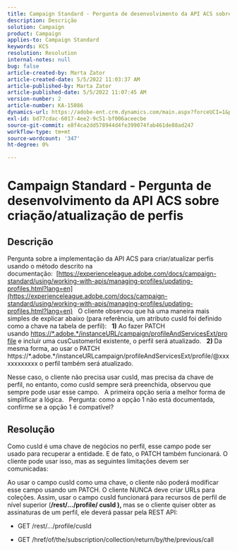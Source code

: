 ```yaml
---
title: Campaign Standard - Pergunta de desenvolvimento da API ACS sobre criação/atualização de perfis
description: Descrição
solution: Campaign
product: Campaign
applies-to: Campaign Standard
keywords: KCS
resolution: Resolution
internal-notes: null
bug: false
article-created-by: Marta Zator
article-created-date: 5/5/2022 11:03:37 AM
article-published-by: Marta Zator
article-published-date: 5/5/2022 11:07:45 AM
version-number: 2
article-number: KA-15086
dynamics-url: https://adobe-ent.crm.dynamics.com/main.aspx?forceUCI=1&pagetype=entityrecord&etn=knowledgearticle&id=0fe80d03-63cc-ec11-a7b5-6045bd00dbbc
exl-id: bd77cdac-6017-4ee2-9c51-bf006aceecbe
source-git-commit: e8f4ca2dd578944d4fe399074fab461de88ad247
workflow-type: tm+mt
source-wordcount: '347'
ht-degree: 0%

---
```


# Campaign Standard - Pergunta de desenvolvimento da API ACS sobre criação/atualização de perfis

## Descrição


Pergunta sobre a implementação da API ACS para criar/atualizar perfis usando o método descrito na documentação:  [https://experienceleague.adobe.com/docs/campaign-standard/using/working-with-apis/managing-profiles/updating-profiles.html?lang=en](https://experienceleague.adobe.com/docs/campaign-standard/using/working-with-apis/managing-profiles/updating-profiles.html?lang=en)
 
O cliente observou que há uma maneira mais simples de explicar abaixo (para referência, um atributo cusId foi definido como a chave na tabela de perfil):
 
<b>1)</b> Ao fazer PATCH usando [https://\*.adobe.\*/instanceURL/campaign/profileAndServicesExt/profile](https://na01.safelinks.protection.outlook.com/?url=https://mc.adobe.io/unilever-mkt-stage1/campaign/profileAndServicesExt/profile&amp;amp;data=02%7c01%7c%7c7ae64aa57f294ebc9d7d08d4bd48ea2f%7cfa7b1b5a7b34438794aed2c178decee1%7c0%7c0%7c636341568263078022&amp;amp;sdata=EVqAIvzLyFYiHf18eFGtnFm9ya/lLg2YfH5T3xer/9E%3D&amp;amp;reserved=0) e incluir uma cusCustomerId existente, o perfil será atualizado.
 
<b>2) </b>Da mesma forma, ao usar o PATCH https://\*.adobe.\*/instanceURLcampaign/profileAndServicesExt/profile/@xxxxxxxxxxxx o perfil também será atualizado.

Nesse caso, o cliente não precisa usar cusId, mas precisa da chave de perfil, no entanto, como cusId sempre será preenchida, observou que sempre pode usar esse campo.
 
A primeira opção seria a melhor forma de simplificar a lógica.
 
Pergunta: como a opção 1 não está documentada, confirme se a opção 1 é compatível?


## Resolução


Como cusId é uma chave de negócios no perfil, esse campo pode ser usado para recuperar a entidade.
E de fato, o PATCH também funcionará.
O cliente pode usar isso, mas as seguintes limitações devem ser comunicadas:

Ao usar o campo cusId como uma chave, o cliente não poderá modificar esse campo usando um PATCH.
O cliente NUNCA deve criar URLs para coleções.
Assim, usar o campo cusId funcionará para recursos de perfil de nível superior (<b>/rest/.../profile/ cusId ), </b>mas se o cliente quiser obter as assinaturas de um perfil, ele deverá passar pela REST API:

- GET /rest/.../profile/cusId




- GET /href/of/the/subscription/collection/return/by/the/previous/call
